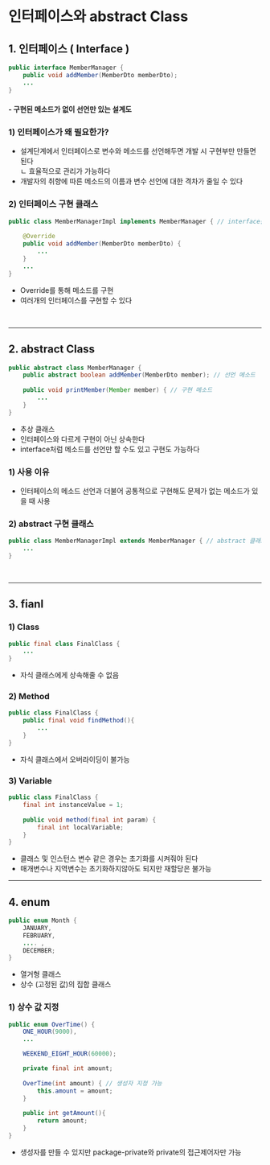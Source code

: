 # 인터페이스와 abstract Class
## 1. 인터페이스 ( Interface )
```java
public interface MemberManager {
    public void addMember(MemberDto memberDto);
    ...
}
```
#### - 구현된 메소드가 없이 선언만 있는 설계도

### 1) 인터페이스가 왜 필요한가?
 - 설계단계에서 인터페이스로 변수와 메소드를 선언해두면 개발 시 구현부만 만들면 된다 <br>
    ㄴ 효율적으로 관리가 가능하다
 - 개발자의 취향에 따른 메소드의 이름과 변수 선언에 대한 격차가 줄일 수 있다
 

### 2) 인터페이스 구현 클래스
```java
public class MemberManagerImpl implements MemberManager { // interface를 추가
    
    @Override
    public void addMember(MemberDto memberDto) {
        ...
    }
    ...
}
```
- Override를 통해 메소드를 구현
- 여러개의 인터페이스를 구현할 수 있다

<br>

-------------------------------------------------

## 2. abstract Class
```java
public abstract class MemberManager {
    public abstract boolean addMember(MemberDto member); // 선언 메소드
    
    public void printMember(Member member) { // 구현 메소드
        ...
    }
}
```
- 추상 클래스
- 인터페이스와 다르게 구현이 아닌 상속한다
- interface처럼 메소드를 선언만 할 수도 있고 구현도 가능하다

### 1) 사용 이유
- 인터페이스의 메소드 선언과 더불어 공통적으로 구현해도 문제가 없는 메소드가 있을 때 사용

### 2) abstract 구현 클래스
```java
public class MemberManagerImpl extends MemberManager { // abstract 클래스 상속
    ...
}
```

<br>

-------------------------------------------------

## 3. fianl
### 1) Class
```java
public final class FinalClass {
    ...
}

```
- 자식 클래스에게 상속해줄 수 없음

### 2) Method
```java
public class FinalClass {
    public final void findMethod(){ 
        ...
    }
}
```
- 자식 클래스에서 오버라이딩이 불가능

### 3) Variable
```java
public class FinalClass {
    final int instanceValue = 1;
    
    public void method(final int param) {
        final int localVariable;
    }
}
```
- 클래스 및 인스턴스 변수 같은 경우는 초기화를 시켜줘야 된다
- 매개변수나 지역변수는 초기화하지않아도 되지만 재할당은 불가능

--------------------------------------

## 4. enum
```java
public enum Month {
    JANUARY,
    FEBRUARY,
    .... ,
    DECEMBER;
}
```
- 열거형 클래스
- 상수 (고정된 값)의 집합 클래스

### 1) 상수 값 지정
```java
public enum OverTime() {
    ONE_HOUR(9000), 
    ...

    WEEKEND_EIGHT_HOUR(60000);

    private final int amount;
    
    OverTime(int amount) { // 생성자 지정 가능
        this.amount = amount;
    }
    
    public int getAmount(){
        return amount;
    }
}

```
- 생성자를 만들 수 있지만 package-private와 private의 접근제어자만 가능
    
